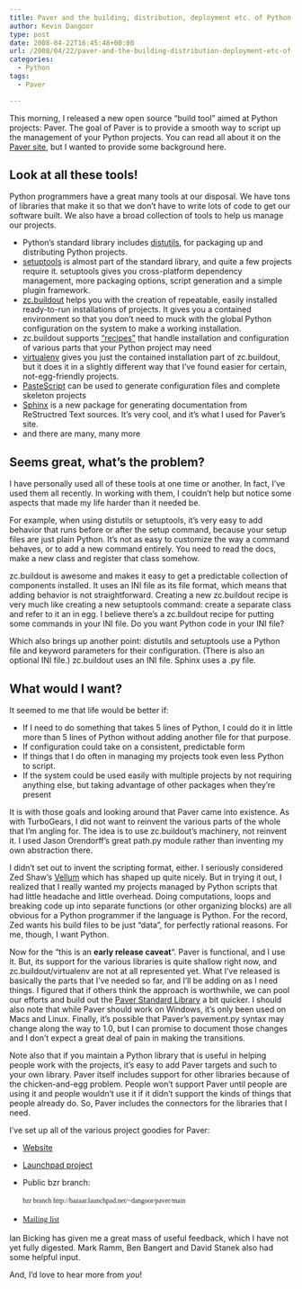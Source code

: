 ```yaml
---
title: Paver and the building, distribution, deployment etc. of Python projects
author: Kevin Dangoor
type: post
date: 2008-04-22T16:45:48+00:00
url: /2008/04/22/paver-and-the-building-distribution-deployment-etc-of-python-projects/
categories:
  - Python
tags:
  - Paver

---
```

This morning, I released a new open source &#8220;build tool&#8221; aimed at Python projects: Paver. The goal of Paver is to provide a smooth way to script up the management of your Python projects. You can read all about it on the [Paver site][1], but I wanted to provide some background here.

## Look at all these tools!

Python programmers have a great many tools at our disposal. We have tons of libraries that make it so that we don&#8217;t have to write lots of code to get our software built. We also have a broad collection of tools to help us manage our projects.

  * Python&#8217;s standard library includes [distutils][2], for packaging up and distributing Python projects.
  * [setuptools][3] is almost part of the standard library, and quite a few projects require it. setuptools gives you cross-platform dependency management, more packaging options, script generation and a simple plugin framework.
  * [zc.buildout][4] helps you with the creation of repeatable, easily installed ready-to-run installations of projects. It gives you a contained environment so that you don&#8217;t need to muck with the global Python configuration on the system to make a working installation.
  * zc.buildout supports [&#8220;recipes&#8221;][5] that handle installation and configuration of various parts that your Python project may need
  * [virtualenv][6] gives you just the contained installation part of zc.buildout, but it does it in a slightly different way that I&#8217;ve found easier for certain, not-egg-friendly projects.
  * [PasteScript][7] can be used to generate configuration files and complete skeleton projects
  * [Sphinx][8] is a new package for generating documentation from ReStructred Text sources. It&#8217;s very cool, and it&#8217;s what I used for Paver&#8217;s site.
  * and there are many, many more

## Seems great, what&#8217;s the problem?

I have personally used all of these tools at one time or another. In fact, I&#8217;ve used them all recently. In working with them, I couldn&#8217;t help but notice some aspects that made my life harder than it needed be.

For example, when using distutils or setuptools, it&#8217;s very easy to add behavior that runs before or after the setup command, because your setup files are just plain Python. It&#8217;s not as easy to customize the way a command behaves, or to add a new command entirely. You need to read the docs, make a new class and register that class somehow.

zc.buildout is awesome and makes it easy to get a predictable collection of components installed. It uses an INI file as its file format, which means that adding behavior is not straightforward. Creating a new zc.buildout recipe is very much like creating a new setuptools command: create a separate class and refer to it an in egg. I believe there&#8217;s a zc.buildout recipe for putting some commands in your INI file. Do you want Python code in your INI file?

Which also brings up another point: distutils and setuptools use a Python file and keyword parameters for their configuration. (There is also an optional INI file.) zc.buildout uses an INI file. Sphinx uses a .py file.

## What would I want?

It seemed to me that life would be better if:

  * If I need to do something that takes 5 lines of Python, I could do it in little more than 5 lines of Python without adding another file for that purpose.
  * If configuration could take on a consistent, predictable form
  * If things that I do often in managing my projects took even less Python to script.
  * If the system could be used easily with multiple projects by not requiring anything else, but taking advantage of other packages when they&#8217;re present

It is with those goals and looking around that Paver came into existence. As with TurboGears, I did not want to reinvent the various parts of the whole that I&#8217;m angling for. The idea is to use zc.buildout&#8217;s machinery, not reinvent it. I used Jason Orendorff&#8217;s great path.py module rather than inventing my own abstraction there.

I didn&#8217;t set out to invent the scripting format, either. I seriously considered Zed Shaw&#8217;s [Vellum][9] which has shaped up quite nicely. But in trying it out, I realized that I really wanted my projects managed by Python scripts that had little headache and little overhead. Doing computations, loops and breaking code up into separate functions (or other organizing blocks) are all obvious for a Python programmer if the language is Python. For the record, Zed wants his build files to be just &#8220;data&#8221;, for perfectly rational reasons. For me, though, I want Python.

Now for the &#8220;this is an **early release caveat**&#8220;. Paver is functional, and I use it. But, its support for the various libraries is quite shallow right now, and zc.buildout/virtualenv are not at all represented yet. What I&#8217;ve released is basically the parts that I&#8217;ve needed so far, and I&#8217;ll be adding on as I need things. I figured that if others think the approach is worthwhile, we can pool our efforts and build out the [Paver Standard Library][10] a bit quicker. I should also note that while Paver should work on Windows, it&#8217;s only been used on Macs and Linux. Finally, it&#8217;s possible that Paver&#8217;s pavement.py syntax may change along the way to 1.0, but I can promise to document those changes and I don&#8217;t expect a great deal of pain in making the transitions.

Note also that if you maintain a Python library that is useful in helping people work with the projects, it&#8217;s easy to add Paver targets and such to your own library. Paver itself includes support for other libraries because of the chicken-and-egg problem. People won&#8217;t support Paver until people are using it and people wouldn&#8217;t use it if it didn&#8217;t support the kinds of things that people already do. So, Paver includes the connectors for the libraries that I need.

I&#8217;ve set up all of the various project goodies for Paver:

  * [Website][11]
  * [Launchpad project][12]
  * Public bzr branch:
    
    <span style="font-family: Times; font-size: 16px;"><span style="font-family: -webkit-monospace; font-size: 12px; line-height: 20px;"><span class="pre">bzr</span> <span class="pre">branch</span> ht<span class="pre">tp://bazaar.launchpad.net/~dangoor/paver/main</span></span></span>
  * <span style="font-family: -webkit-monospace; line-height: 20px;"><a href="http://groups.google.com/group/paver">Mailing list</a></span>

Ian Bicking has given me a great mass of useful feedback, which I have not yet fully digested. Mark Ramm, Ben Bangert and David Stanek also had some helpful input.

And, I&#8217;d love to hear more from <span style="font-style: italic;">you</span>!

 [1]: http://www.blueskyonmars.com/projects/paver/
 [2]: http://docs.python.org/lib/module-distutils.html
 [3]: http://peak.telecommunity.com/DevCenter/setuptools
 [4]: http://pypi.python.org/pypi/zc.buildout
 [5]: http://pypi.python.org/pypi?%3Aaction=search&term=buildout+recipe&submit=search
 [6]: http://pypi.python.org/pypi/virtualenv
 [7]: http://pythonpaste.org/script/
 [8]: http://sphinx.pocoo.org/
 [9]: http://www.zedshaw.com/projects/vellum/
 [10]: http://www.blueskyonmars.com/projects/paver/paverstdlib.html
 [11]: http://www.blueskyonmars.com/projects/paver/index.html
 [12]: https://launchpad.net/paver/
